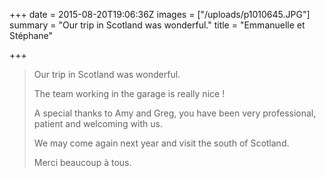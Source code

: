 +++
date = 2015-08-20T19:06:36Z
images = ["/uploads/p1010645.JPG"]
summary = "Our trip in Scotland was wonderful."
title = "Emmanuelle et Stéphane"

+++
> Our trip in Scotland was wonderful.
>
> The team working in the garage is really nice !
>
> A special thanks to Amy and Greg, you have been very professional, patient and welcoming with us.
>
> We may come again next year and visit the south of Scotland.
>
> Merci beaucoup à tous.